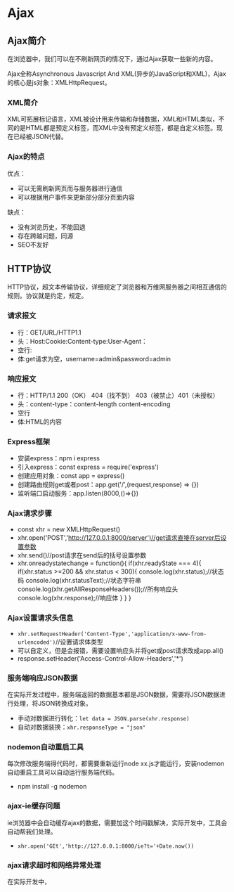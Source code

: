# Ajax

## Ajax简介

在浏览器中，我们可以在不刷新网页的情况下，通过Ajax获取一些新的内容。

Ajax全称Asynchronous Javascript And XML(异步的JavaScript和XML)，Ajax的核心是js对象：XMLHttpRequest。

### XML简介

XML可拓展标记语言，XML被设计用来传输和存储数据，XML和HTML类似，不同的是HTML都是预定义标签，而XML中没有预定义标签，都是自定义标签。现在已经被JSON代替。

### Ajax的特点

优点：

- 可以无需刷新网页而与服务器进行通信
- 可以根据用户事件来更新部分部分页面内容

缺点：

- 没有浏览历史，不能回退
- 存在跨越问题，同源
- SEO不友好

## HTTP协议

HTTP协议，超文本传输协议，详细规定了浏览器和万维网服务器之间相互通信的规则。协议就是约定，规定。

### 请求报文

- 行：GET/URL/HTTP1.1
- 头：Host:Cookie:Content-type:User-Agent：
- 空行:
- 体:get请求为空，username=admin&password=admin

### 响应报文

- 行：HTTP/1.1  200（OK） 404（找不到） 403（被禁止）401（未授权）
- 头：content-type：content-length content-encoding
- 空行
- 体:HTML的内容

### Express框架

- 安装express：npm i express
- 引入express：const express = require('express')
- 创建应用对象：const app = express()
- 创建路由规则get或者post：app.get('/',(request,response) => {})
- 监听端口启动服务：app.listen(8000,()=>{})

### Ajax请求步骤

- const xhr = new XMLHttpRequest()
- xhr.open('POST','http://127.0.0.1:8000/server')//get请求直接在server后设置参数
- xhr.send()//post请求在send后的括号设置参数
- xhr.onreadystatechange = function(){
    if(xhr.readyState === 4){
        if(xhr.status >=200 && xhr.status < 300){
        console.log(xhr.status);//状态码
        console.log(xhr.statusText);//状态字符串
        console.log(xhr.getAllResponseHeaders());//所有响应头
        console.log(xhr.response);//响应体
        }
    }
}

### Ajax设置请求头信息

- `xhr.setRequestHeader('Content-Type','application/x-www-from-urlencoded')`//设置请求体类型
- 可以自定义，但是会报错，需要设置响应头并将get或post请求改成app.all()
- response.setHeader('Access-Control-Allow-Headers','*')

### 服务端响应JSON数据

在实际开发过程中，服务端返回的数据基本都是JSON数据，需要将JSON数据进行处理，将JSON转换成对象。

- 手动对数据进行转化：`let data = JSON.parse(xhr.response)`
- 自动对数据装换：`xhr.responseType = "json"`

### nodemon自动重启工具

每次修改服务端得代码时，都需要重新运行node xx.js才能运行，安装nodemon自动重启工具可以自动运行服务端代码。

- npm install -g nodemon

### ajax-ie缓存问题

ie浏览器中会自动缓存ajax的数据，需要加这个时间戳解决，实际开发中，工具会自动帮我们处理。

- `xhr.open('GEt','http://127.0.0.1:8000/ie?t='+Date.now())`

### ajax请求超时和网络异常处理

在实际开发中，
